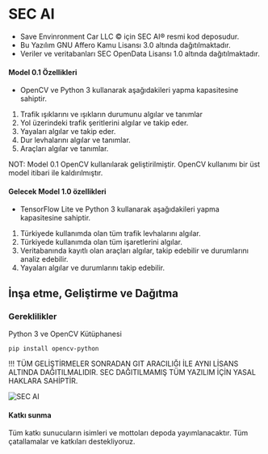 # SEC AI
- Save Envinronment Car LLC © için SEC AI® resmi kod deposudur.
- Bu Yazılım GNU Affero Kamu Lisansı 3.0 altında dağıtılmaktadır.
- Veriler ve veritabanları SEC OpenData Lisansı 1.0 altında dağıtılmaktadır.

#### Model 0.1 Özellikleri

- OpenCV ve Python 3 kullanarak aşağıdakileri yapma kapasitesine sahiptir.

1. Trafik ışıklarını ve ışıkların durumunu algılar ve tanımlar
2. Yol üzerindeki trafik şeritlerini algılar ve takip eder.
3. Yayaları algılar ve takip eder.
4. Dur levhalarını algılar ve tanımlar.
5. Araçları algılar ve tanımlar.

NOT: Model 0.1 OpenCV kullanılarak geliştirilmiştir. OpenCV kullanımı bir üst model itibari ile kaldırılmıştır.

#### Gelecek Model 1.0 özellikleri

- TensorFlow Lite ve Python 3 kullanarak aşağıdakileri yapma kapasitesine sahiptir.

1. Türkiyede kullanımda olan tüm trafik levhalarını algılar.
2. Türkiyede kullanımda olan tüm işaretlerini algılar.
3. Veritabanında kayıtlı olan araçları algılar, takip edebilir ve durumlarını analiz edebilir.
4. Yayaları algılar ve durumlarını takip edebilir.

## İnşa etme, Geliştirme ve Dağıtma

### Gereklilikler
Python 3 ve OpenCV Kütüphanesi


    pip install opencv-python

!!! TÜM GELİŞTİRMELER SONRADAN GIT ARACILIĞI İLE AYNI LİSANS ALTINDA DAĞITILMALIDIR. SEC DAĞITILMAMIŞ TÜM YAZILIM İÇİN YASAL HAKLARA SAHİPTİR.

![SEC AI](repo/image.png)

#### Katkı sunma

Tüm katkı sunucuların isimleri ve mottoları depoda yayımlanacaktır. Tüm çatallamalar ve katkıları destekliyoruz. 
